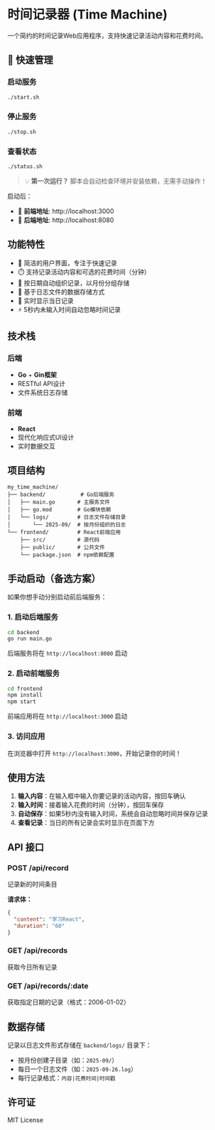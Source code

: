 # 时间记录器 (Time Machine)

一个简约的时间记录Web应用程序，支持快速记录活动内容和花费时间。

## 🚀 快速管理

### 启动服务
```bash
./start.sh
```

### 停止服务
```bash
./stop.sh
```

### 查看状态
```bash
./status.sh
```

> 💡 **第一次运行？** 脚本会自动检查环境并安装依赖，无需手动操作！

启动后：
- 📱 **前端地址**: http://localhost:3000
- 🔧 **后端地址**: http://localhost:8080

## 功能特性

- 🚀 简洁的用户界面，专注于快速记录
- ⏱️ 支持记录活动内容和可选的花费时间（分钟）
- 📅 按日期自动组织记录，以月份分组存储
- 💾 基于日志文件的数据存储方式
- 🔄 实时显示当日记录
- ⚡ 5秒内未输入时间自动忽略时间记录

## 技术栈

### 后端
- **Go** + **Gin框架**
- RESTful API设计
- 文件系统日志存储

### 前端
- **React** 
- 现代化响应式UI设计
- 实时数据交互

## 项目结构

```
my_time_machine/
├── backend/           # Go后端服务
│   ├── main.go       # 主服务文件
│   ├── go.mod        # Go模块依赖
│   └── logs/         # 日志文件存储目录
│       └── 2025-09/  # 按月份组织的日志
└── frontend/         # React前端应用
    ├── src/          # 源代码
    ├── public/       # 公共文件
    └── package.json  # npm依赖配置
```

## 手动启动（备选方案）

如果你想手动分别启动前后端服务：

### 1. 启动后端服务

```bash
cd backend
go run main.go
```

后端服务将在 `http://localhost:8080` 启动

### 2. 启动前端服务

```bash
cd frontend
npm install
npm start
```

前端应用将在 `http://localhost:3000` 启动

### 3. 访问应用

在浏览器中打开 `http://localhost:3000`，开始记录你的时间！

## 使用方法

1. **输入内容**：在输入框中输入你要记录的活动内容，按回车确认
2. **输入时间**：接着输入花费的时间（分钟），按回车保存
3. **自动保存**：如果5秒内没有输入时间，系统会自动忽略时间并保存记录
4. **查看记录**：当日的所有记录会实时显示在页面下方

## API 接口

### POST /api/record
记录新的时间条目

**请求体：**
```json
{
  "content": "学习React",
  "duration": "60"
}
```

### GET /api/records
获取今日所有记录

### GET /api/records/:date
获取指定日期的记录（格式：2006-01-02）

## 数据存储

记录以日志文件形式存储在 `backend/logs/` 目录下：
- 按月份创建子目录（如：`2025-09/`）
- 每日一个日志文件（如：`2025-09-26.log`）
- 每行记录格式：`内容|花费时间|时间戳`

## 许可证

MIT License
